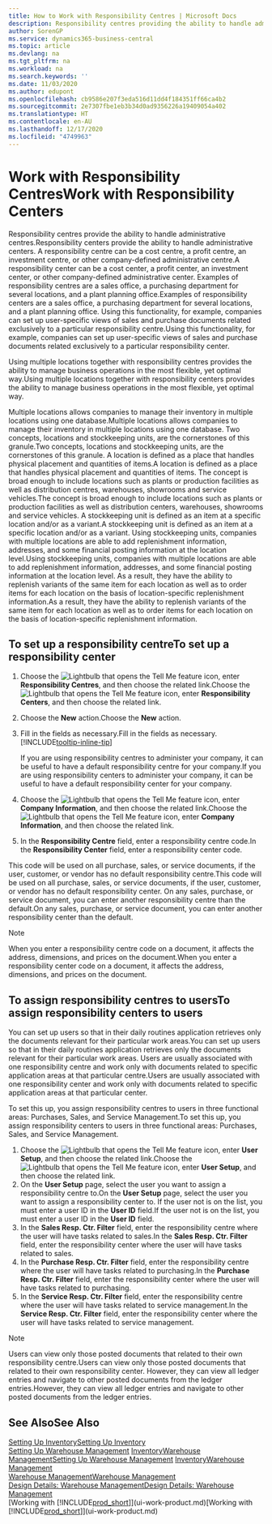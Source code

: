 ```yaml
---
title: How to Work with Responsibility Centres | Microsoft Docs
description: Responsibility centres providing the ability to handle administrative centres. A responsibility centre can be a cost centre, a profit centre, an investment centre, or other company-defined administrative centre.
author: SorenGP
ms.service: dynamics365-business-central
ms.topic: article
ms.devlang: na
ms.tgt_pltfrm: na
ms.workload: na
ms.search.keywords: ''
ms.date: 11/03/2020
ms.author: edupont
ms.openlocfilehash: cb9586e207f3eda516d11dd4f184351ff66ca4b2
ms.sourcegitcommit: 2e7307fbe1eb3b34d0ad9356226a19409054a402
ms.translationtype: HT
ms.contentlocale: en-AU
ms.lasthandoff: 12/17/2020
ms.locfileid: "4749963"
---
```

# <a name="work-with-responsibility-centers"></a><span data-ttu-id="8f83f-104">Work with Responsibility Centres</span><span class="sxs-lookup"><span data-stu-id="8f83f-104">Work with Responsibility Centers</span></span>

<span data-ttu-id="8f83f-105">Responsibility centres provide the ability to handle administrative centres.</span><span class="sxs-lookup"><span data-stu-id="8f83f-105">Responsibility centers provide the ability to handle administrative centers.</span></span> <span data-ttu-id="8f83f-106">A responsibility centre can be a cost centre, a profit centre, an investment centre, or other company-defined administrative centre.</span><span class="sxs-lookup"><span data-stu-id="8f83f-106">A responsibility center can be a cost center, a profit center, an investment center, or other company-defined administrative center.</span></span> <span data-ttu-id="8f83f-107">Examples of responsibility centres are a sales office, a purchasing department for several locations, and a plant planning office.</span><span class="sxs-lookup"><span data-stu-id="8f83f-107">Examples of responsibility centers are a sales office, a purchasing department for several locations, and a plant planning office.</span></span> <span data-ttu-id="8f83f-108">Using this functionality, for example, companies can set up user-specific views of sales and purchase documents related exclusively to a particular responsibility centre.</span><span class="sxs-lookup"><span data-stu-id="8f83f-108">Using this functionality, for example, companies can set up user-specific views of sales and purchase documents related exclusively to a particular responsibility center.</span></span>  

<span data-ttu-id="8f83f-109">Using multiple locations together with responsibility centres provides the ability to manage business operations in the most flexible, yet optimal way.</span><span class="sxs-lookup"><span data-stu-id="8f83f-109">Using multiple locations together with responsibility centers provides the ability to manage business operations in the most flexible, yet optimal way.</span></span>

<span data-ttu-id="8f83f-110">Multiple locations allows companies to manage their inventory in multiple locations using one database.</span><span class="sxs-lookup"><span data-stu-id="8f83f-110">Multiple locations allows companies to manage their inventory in multiple locations using one database.</span></span> <span data-ttu-id="8f83f-111">Two concepts, locations and stockkeeping units, are the cornerstones of this granule.</span><span class="sxs-lookup"><span data-stu-id="8f83f-111">Two concepts, locations and stockkeeping units, are the cornerstones of this granule.</span></span> <span data-ttu-id="8f83f-112">A location is defined as a place that handles physical placement and quantities of items.</span><span class="sxs-lookup"><span data-stu-id="8f83f-112">A location is defined as a place that handles physical placement and quantities of items.</span></span> <span data-ttu-id="8f83f-113">The concept is broad enough to include locations such as plants or production facilities as well as distribution centres, warehouses, showrooms and service vehicles.</span><span class="sxs-lookup"><span data-stu-id="8f83f-113">The concept is broad enough to include locations such as plants or production facilities as well as distribution centers, warehouses, showrooms and service vehicles.</span></span> <span data-ttu-id="8f83f-114">A stockkeeping unit is defined as an item at a specific location and/or as a variant.</span><span class="sxs-lookup"><span data-stu-id="8f83f-114">A stockkeeping unit is defined as an item at a specific location and/or as a variant.</span></span> <span data-ttu-id="8f83f-115">Using stockkeeping units, companies with multiple locations are able to add replenishment information, addresses, and some financial posting information at the location level.</span><span class="sxs-lookup"><span data-stu-id="8f83f-115">Using stockkeeping units, companies with multiple locations are able to add replenishment information, addresses, and some financial posting information at the location level.</span></span> <span data-ttu-id="8f83f-116">As a result, they have the ability to replenish variants of the same item for each location as well as to order items for each location on the basis of location-specific replenishment information.</span><span class="sxs-lookup"><span data-stu-id="8f83f-116">As a result, they have the ability to replenish variants of the same item for each location as well as to order items for each location on the basis of location-specific replenishment information.</span></span>  

## <a name="to-set-up-a-responsibility-center"></a><span data-ttu-id="8f83f-117">To set up a responsibility centre</span><span class="sxs-lookup"><span data-stu-id="8f83f-117">To set up a responsibility center</span></span>

1. <span data-ttu-id="8f83f-118">Choose the ![Lightbulb that opens the Tell Me feature](media/ui-search/search_small.png "Tell me what you want to do") icon, enter **Responsibility Centres**, and then choose the related link.</span><span class="sxs-lookup"><span data-stu-id="8f83f-118">Choose the ![Lightbulb that opens the Tell Me feature](media/ui-search/search_small.png "Tell me what you want to do") icon, enter **Responsibility Centers**, and then choose the related link.</span></span>  
2. <span data-ttu-id="8f83f-119">Choose the **New** action.</span><span class="sxs-lookup"><span data-stu-id="8f83f-119">Choose the **New** action.</span></span>  
3. <span data-ttu-id="8f83f-120">Fill in the fields as necessary.</span><span class="sxs-lookup"><span data-stu-id="8f83f-120">Fill in the fields as necessary.</span></span> [!INCLUDE[tooltip-inline-tip](includes/tooltip-inline-tip_md.md)]  

    <span data-ttu-id="8f83f-121">If you are using responsibility centres to administer your company, it can be useful to have a default responsibility centre for your company.</span><span class="sxs-lookup"><span data-stu-id="8f83f-121">If you are using responsibility centers to administer your company, it can be useful to have a default responsibility center for your company.</span></span>
4. <span data-ttu-id="8f83f-122">Choose the ![Lightbulb that opens the Tell Me feature](media/ui-search/search_small.png "Tell me what you want to do") icon, enter **Company Information**, and then choose the related link.</span><span class="sxs-lookup"><span data-stu-id="8f83f-122">Choose the ![Lightbulb that opens the Tell Me feature](media/ui-search/search_small.png "Tell me what you want to do") icon, enter **Company Information**, and then choose the related link.</span></span>
5. <span data-ttu-id="8f83f-123">In the **Responsibility Centre** field, enter a responsibility centre code.</span><span class="sxs-lookup"><span data-stu-id="8f83f-123">In the **Responsibility Center** field, enter a responsibility center code.</span></span>

<span data-ttu-id="8f83f-124">This code will be used on all purchase, sales, or service documents, if the user, customer, or vendor has no default responsibility centre.</span><span class="sxs-lookup"><span data-stu-id="8f83f-124">This code will be used on all purchase, sales, or service documents, if the user, customer, or vendor has no default responsibility center.</span></span> <span data-ttu-id="8f83f-125">On any sales, purchase, or service document, you can enter another responsibility centre than the default.</span><span class="sxs-lookup"><span data-stu-id="8f83f-125">On any sales, purchase, or service document, you can enter another responsibility center than the default.</span></span>

> [!NOTE]  
> <span data-ttu-id="8f83f-126">When you enter a responsibility centre code on a document, it affects the address, dimensions, and prices on the document.</span><span class="sxs-lookup"><span data-stu-id="8f83f-126">When you enter a responsibility center code on a document, it affects the address, dimensions, and prices on the document.</span></span>  

## <a name="to-assign-responsibility-centers-to-users"></a><span data-ttu-id="8f83f-127">To assign responsibility centres to users</span><span class="sxs-lookup"><span data-stu-id="8f83f-127">To assign responsibility centers to users</span></span>

<span data-ttu-id="8f83f-128">You can set up users so that in their daily routines application retrieves only the documents relevant for their particular work areas.</span><span class="sxs-lookup"><span data-stu-id="8f83f-128">You can set up users so that in their daily routines application retrieves only the documents relevant for their particular work areas.</span></span> <span data-ttu-id="8f83f-129">Users are usually associated with one responsibility centre and work only with documents related to specific application areas at that particular centre.</span><span class="sxs-lookup"><span data-stu-id="8f83f-129">Users are usually associated with one responsibility center and work only with documents related to specific application areas at that particular center.</span></span>  

<span data-ttu-id="8f83f-130">To set this up, you assign responsibility centres to users in three functional areas: Purchases, Sales, and Service Management.</span><span class="sxs-lookup"><span data-stu-id="8f83f-130">To set this up, you assign responsibility centers to users in three functional areas: Purchases, Sales, and Service Management.</span></span>  

1. <span data-ttu-id="8f83f-131">Choose the ![Lightbulb that opens the Tell Me feature](media/ui-search/search_small.png "Tell me what you want to do") icon, enter **User Setup**, and then choose the related link.</span><span class="sxs-lookup"><span data-stu-id="8f83f-131">Choose the ![Lightbulb that opens the Tell Me feature](media/ui-search/search_small.png "Tell me what you want to do") icon, enter **User Setup**, and then choose the related link.</span></span>  
2. <span data-ttu-id="8f83f-132">On the **User Setup** page, select the user you want to assign a responsibility centre to.</span><span class="sxs-lookup"><span data-stu-id="8f83f-132">On the **User Setup** page, select the user you want to assign a responsibility center to.</span></span> <span data-ttu-id="8f83f-133">If the user not is on the list, you must enter a user ID in the **User ID** field.</span><span class="sxs-lookup"><span data-stu-id="8f83f-133">If the user not is on the list, you must enter a user ID in the **User ID** field.</span></span>  
3. <span data-ttu-id="8f83f-134">In the **Sales Resp. Ctr. Filter** field, enter the responsibility centre where the user will have tasks related to sales.</span><span class="sxs-lookup"><span data-stu-id="8f83f-134">In the **Sales Resp. Ctr. Filter** field, enter the responsibility center where the user will have tasks related to sales.</span></span>  
4. <span data-ttu-id="8f83f-135">In the **Purchase Resp. Ctr. Filter** field, enter the responsibility centre where the user will have tasks related to purchasing.</span><span class="sxs-lookup"><span data-stu-id="8f83f-135">In the **Purchase Resp. Ctr. Filter** field, enter the responsibility center where the user will have tasks related to purchasing.</span></span>  
5. <span data-ttu-id="8f83f-136">In the **Service Resp. Ctr. Filter** field, enter the responsibility centre where the user will have tasks related to service management.</span><span class="sxs-lookup"><span data-stu-id="8f83f-136">In the **Service Resp. Ctr. Filter** field, enter the responsibility center where the user will have tasks related to service management.</span></span>  

> [!NOTE]  
> <span data-ttu-id="8f83f-137">Users can view only those posted documents that related to their own responsibility centre.</span><span class="sxs-lookup"><span data-stu-id="8f83f-137">Users can view only those posted documents that related to their own responsibility center.</span></span> <span data-ttu-id="8f83f-138">However, they can view all ledger entries and navigate to other posted documents from the ledger entries.</span><span class="sxs-lookup"><span data-stu-id="8f83f-138">However, they can view all ledger entries and navigate to other posted documents from the ledger entries.</span></span>

## <a name="see-also"></a><span data-ttu-id="8f83f-139">See Also</span><span class="sxs-lookup"><span data-stu-id="8f83f-139">See Also</span></span>

[<span data-ttu-id="8f83f-140">Setting Up Inventory</span><span class="sxs-lookup"><span data-stu-id="8f83f-140">Setting Up Inventory</span></span>](inventory-setup-inventory.md)  
<span data-ttu-id="8f83f-141">[Setting Up Warehouse Management](warehouse-setup-warehouse.md)
[Inventory](inventory-manage-inventory.md)[Warehouse Management](warehouse-manage-warehouse.md)</span><span class="sxs-lookup"><span data-stu-id="8f83f-141">[Setting Up Warehouse Management](warehouse-setup-warehouse.md)
[Inventory](inventory-manage-inventory.md)[Warehouse Management](warehouse-manage-warehouse.md)</span></span>  
[<span data-ttu-id="8f83f-142">Warehouse Management</span><span class="sxs-lookup"><span data-stu-id="8f83f-142">Warehouse Management</span></span>](warehouse-manage-warehouse.md)  
[<span data-ttu-id="8f83f-143">Design Details: Warehouse Management</span><span class="sxs-lookup"><span data-stu-id="8f83f-143">Design Details: Warehouse Management</span></span>](design-details-warehouse-management.md)  
<span data-ttu-id="8f83f-144">[Working with [!INCLUDE[prod_short](includes/prod_short.md)]](ui-work-product.md)</span><span class="sxs-lookup"><span data-stu-id="8f83f-144">[Working with [!INCLUDE[prod_short](includes/prod_short.md)]](ui-work-product.md)</span></span>  
